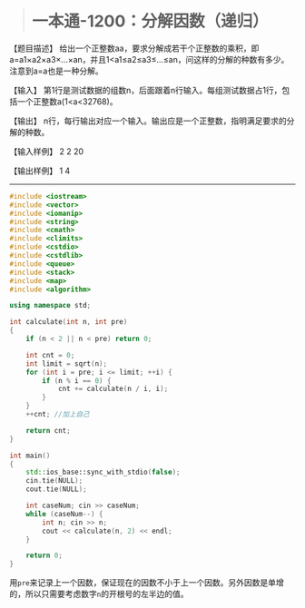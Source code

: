 > # 一本通-1200：分解因数（递归）

【题目描述】
给出一个正整数aa，要求分解成若干个正整数的乘积，即a=a1×a2×a3×...×an，并且1<a1≤a2≤a3≤...≤an，问这样的分解的种数有多少。注意到a=a也是一种分解。

【输入】
第1行是测试数据的组数n，后面跟着n行输入。每组测试数据占1行，包括一个正整数a(1<a<32768)。

【输出】
n行，每行输出对应一个输入。输出应是一个正整数，指明满足要求的分解的种数。

【输入样例】
2
2
20

【输出样例】
1
4

-----

```c++
#include <iostream>
#include <vector>
#include <iomanip>
#include <string>
#include <cmath>
#include <climits>
#include <cstdio>
#include <cstdlib>
#include <queue>
#include <stack>
#include <map>
#include <algorithm>

using namespace std;

int calculate(int n, int pre)
{
	if (n < 2 || n < pre) return 0;

	int cnt = 0;
	int limit = sqrt(n);
	for (int i = pre; i <= limit; ++i) {
		if (n % i == 0) {
			cnt += calculate(n / i, i);
		}
	}
	++cnt; //加上自己

	return cnt;
}

int main()
{
	std::ios_base::sync_with_stdio(false);
    cin.tie(NULL);
    cout.tie(NULL);

    int caseNum; cin >> caseNum;
    while (caseNum--) {
    	int n; cin >> n;
    	cout << calculate(n, 2) << endl;
    }

	return 0;
}
```

用`pre`来记录上一个因数，保证现在的因数不小于上一个因数。另外因数是单增的，所以只需要考虑数字`n`的开根号的左半边的值。